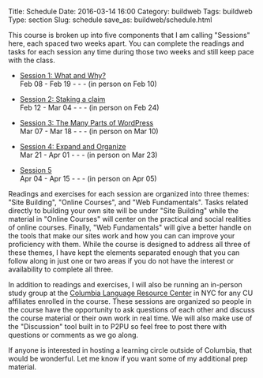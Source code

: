 Title: Schedule
Date: 2016-03-14 16:00
Category: buildweb
Tags: buildweb
Type: section
Slug: schedule
save_as: buildweb/schedule.html

This course is broken up into five components that I am calling "Sessions" here, each spaced two weeks apart. You can complete the readings and tasks for each session any time during those two weeks and still keep pace with the class. 

* [Session 1: What and Why?](./session1.html)     
   Feb 08 - Feb 19 - - - (in person on Feb 10)

* [Session 2: Staking a claim](./session2.html)    
   Feb 12 - Mar 04 - - - (in person on Feb 24)

* [Session 3: The Many Parts of WordPress ](./session3.html)     
   Mar 07 - Mar 18 - - - (in person on Mar 10)

* [Session 4: Expand and Organize](./session4.html)      
   Mar 21 - Apr 01 - - - (in person on Mar 23)

* [Session 5](./session5.html)      
   Apr 04 - Apr 15 - - - (in person on Apr 05)

Readings and exercises for each session are organized into three themes:  "Site Building", "Online Courses", and "Web Fundamentals". Tasks related directly to building your own site will be under "Site Building" while the material in "Online Courses" will center on the practical and social realities of online courses. Finally, "Web Fundamentals" will give a better handle on the tools that make our sites work and how you can can improve your proficiency with them. While the course is designed to address all three of these themes, I have kept the elements separated enough that you can follow along in just one or two areas if you do not have the interest or availability to complete all three. 

In addition to readings and exercises, I will also be running an in-person study group at the [Columbia Language Resource Center](http://lrc.columbia.edu) in NYC for any CU affiliates enrolled in the course.  These sessions are organized so people in the course have the opportunity to ask questions of each other and discuss the course material or their own work in real time. We will also make use of the "Discussion" tool built in to P2PU so feel free to post there with questions or comments as we go along. 

If anyone is interested in hosting a learning circle outside of Columbia, that would be wonderful. Let me know if you want some of my additional prep material.

